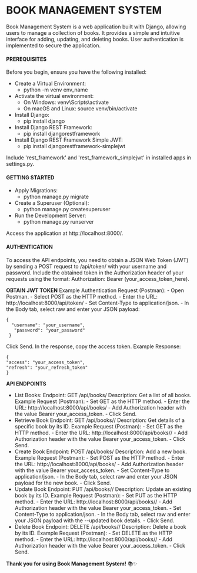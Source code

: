 # **BOOK MANAGEMENT SYSTEM**
Book Management System is a web application built with Django, allowing users to manage a collection of books. It provides a simple and intuitive interface for adding, updating, and deleting books. User authentication is implemented to secure the application.

####  PREREQUISITES
Before you begin, ensure you have the following installed:

- Create a Virtual Environment:
	- python -m venv env_name
- Activate the virtual environment:
	- On Windows: venv\Scripts\activate
	- On macOS and Linux: source venv/bin/activate
- Install Django:
	- pip install django
- Install Django REST Framework:
	- pip install djangorestframework
- Install Django REST Framework Simple JWT:
	- pip install djangorestframework-simplejwt

Include 'rest_framework' and 'rest_framework_simplejwt' in installed apps in settings.py.

#### **GETTING STARTED**
- Apply Migrations:
	- python manage.py migrate
- Create a Superuser (Optional):
	- python manage.py createsuperuser
- Run the Development Server:
	- python manage.py runserver
	
Access the application at http://localhost:8000/.

#### **AUTHENTICATION**
To access the API endpoints, you need to obtain a JSON Web Token (JWT) by sending a POST request to /api/token/ with your username and password. Include the obtained token in the Authorization header of your requests using the format: Authorization: Bearer (your_access_token_here).

**OBTAIN JWT TOKEN**
Example Authentication Request (Postman):
	- Open Postman.
	- Select POST as the HTTP method.
	- Enter the URL: http://localhost:8000/api/token/
	- Set Content-Type to application/json.
	- In the Body tab, select raw and enter your JSON payload:

	{
   	  "username": "your_username",
  	   "password": "your_password"
	 }
Click Send.
In the response, copy the access token.
Example Response:

	{
    "access": "your_access_token",
    "refresh": "your_refresh_token"
	}
**API ENDPOINTS**
- List Books:
Endpoint: GET /api/books/
Description: Get a list of all books.
Example Request (Postman):
		- Set GET as the HTTP method.
		- Enter the URL: http://localhost:8000/api/books/
		- Add Authorization header with the value Bearer your_access_token.
		- Click Send.
- Retrieve Book
 Endpoint: GET /api/books/<id>/
Description: Get details of a specific book by its ID.
Example Request (Postman):
		- Set GET as the HTTP method.
		- Enter the URL: http://localhost:8000/api/books/<id>/
		- Add Authorization header with the value Bearer your_access_token.
		- Click Send.
- Create Book
Endpoint: POST /api/books/
 Description: Add a new book.
Example Request (Postman):
		- Set POST as the HTTP method.
		- Enter the URL: http://localhost:8000/api/books/
		- Add Authorization header with the value Bearer your_access_token.
		- Set Content-Type to application/json.
		- In the Body tab, select raw and enter your JSON payload for the new book.
		- Click Send.
- Update Book
 Endpoint: PUT /api/books/<id>/
Description: Update an existing book by its ID.
 Example Request (Postman):
		- Set PUT as the HTTP method.
		- Enter the URL: http://localhost:8000/api/books/<id>/
		- Add Authorization header with the value Bearer your_access_token.
		- Set Content-Type to application/json.
		- In the Body tab, select raw and enter your JSON payload with the 	--updated book details.
		- Click Send.
- Delete Book
Endpoint: DELETE /api/books/<id>/
 Description: Delete a book by its ID.
 Example Request (Postman):
		- Set DELETE as the HTTP method.
		- Enter the URL: http://localhost:8000/api/books/<id>/
		- Add Authorization header with the value Bearer your_access_token.
		- Click Send.

**Thank you for using Book Management System!** 📚✨
